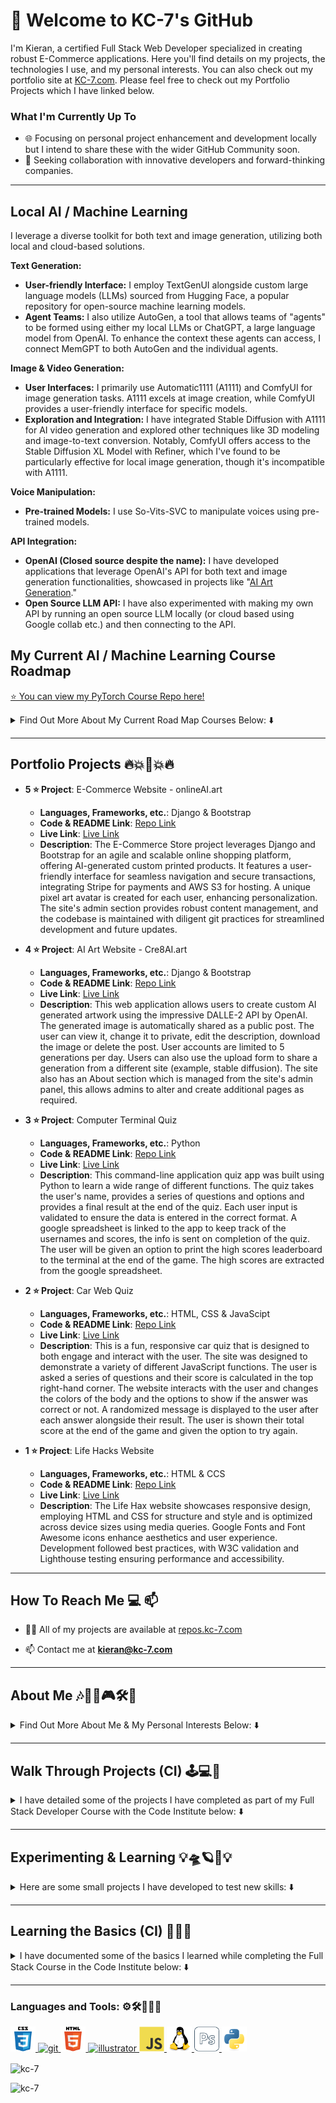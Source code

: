 # 👋 Welcome to KC-7's GitHub

I'm Kieran, a certified Full Stack Web Developer specialized in creating robust E-Commerce applications. Here you'll find details on my projects, the technologies I use, and my personal interests. You can also check out my portfolio site at [KC-7.com](https://kc-7.com). Please feel free to check out my Portfolio Projects which I have linked below.

### What I'm Currently Up To

- 🌐 Focusing on personal project enhancement and development locally but I intend to share these with the wider GitHub Community soon.
- 🤝 Seeking collaboration with innovative developers and forward-thinking companies.

---

## Local AI / Machine Learning

I leverage a diverse toolkit for both text and image generation, utilizing both local and cloud-based solutions.

**Text Generation:**
* **User-friendly Interface:** I employ TextGenUI alongside custom large language models (LLMs) sourced from Hugging Face, a popular repository for open-source machine learning models.
* **Agent Teams:** I also utilize AutoGen, a tool that allows teams of "agents" to be formed using either my local LLMs or ChatGPT, a large language model from OpenAI. To enhance the context these agents can access, I connect MemGPT to both AutoGen and the individual agents.

**Image & Video Generation:**
* **User Interfaces:** I primarily use Automatic1111 (A1111) and ComfyUI for image generation tasks. A1111 excels at image creation, while ComfyUI provides a user-friendly interface for specific models.
* **Exploration and Integration:** I have integrated Stable Diffusion with A1111 for AI video generation and explored other techniques like 3D modeling and image-to-text conversion. Notably, ComfyUI offers access to the Stable Diffusion XL Model with Refiner, which I've found to be particularly effective for local image generation, though it's incompatible with A1111.

**Voice Manipulation:**
* **Pre-trained Models:** I use So-Vits-SVC to manipulate voices using pre-trained models.

**API Integration:**
* **OpenAI (Closed source despite the name):** I have  developed applications that leverage OpenAI's API for both text and image generation functionalities, showcased in projects like "[AI Art Generation](https://github.com/KC-7/ai-art-site)."
* **Open Source LLM API:** I have also experimented with making my own API by running an open source LLM locally (or cloud based using Google collab etc.) and then connecting to the API.

## My Current AI / Machine Learning Course Roadmap

[⭐ You can view my PyTorch Course Repo here!](https://github.com/KC-7/learn-pytorch/tree/main)

<details>
  
<summary>Find Out More About My Current Road Map Courses Below: ⬇️</summary>
| Course | Summary | Contribution to Learning |
|---|---|---|
| **Learn PyTorch for Deep Learning** | This course, available through Zero to Mastery, provides a comprehensive introduction to machine learning and deep learning using the PyTorch framework. It starts with PyTorch fundamentals, teaching through a hands-on, code-first approach. The course covers key topics such as PyTorch Workflow, Neural Network Classification, Computer Vision, and more, culminating in three milestone projects centered around a major project called FoodVision. PyTorch 2.0 features are also discussed, ensuring learners are up to date with the latest in the framework's capabilities. | By focusing heavily on coding and experimentation, this course lays a solid foundation in PyTorch, a leading framework for machine learning research and application in industry. It prepares you for understanding machine learning models' building blocks and how to deploy them, a critical skill for AI developers. |
| **Andrew NG Machine Learning on Coursera** | Taught by Andrew Ng, co-founder of Coursera and a professor at Stanford University, this course is a deep dive into the fundamentals of machine learning. It covers a wide array of topics from linear regression to neural networks, providing a strong mathematical foundation behind the algorithms. The course uses Octave/MATLAB as the programming language for implementing the learned algorithms. | This course is instrumental in understanding the theoretical aspects behind machine learning algorithms. It builds a strong foundation in the principles of machine learning, essential for any AI developer. Knowing how algorithms work under the hood is crucial for effective model building and optimization. |
| **Andrew NG Deep Learning on Coursera** | This deep learning specialization expands upon the foundations laid in the machine learning course. It consists of five courses that cover deep learning's basics to its application in natural language processing and sequence models. The specialization uses Python and TensorFlow, guiding learners through building, training, and deploying deep learning models. | Completing this specialization equips you with the knowledge to implement and work with neural networks, one of the most powerful tools in AI development. It also covers best practices in structuring your projects and helps you understand the latest developments in deep learning, preparing you for real-world AI challenges. |

</details>

---

## Portfolio Projects 🔥💥💢💥🔥

- **5 ⭐ Project**: E-Commerce Website - onlineAI.art
  - **Languages, Frameworks, etc.**: Django & Bootstrap
  - **Code & README Link**: [Repo Link](https://github.com/KC-7/ecommerce)
  - **Live Link**: [Live Link](https://onlineai.art/)
  - **Description**: The E-Commerce Store project leverages Django and Bootstrap for an agile and scalable online shopping platform, offering AI-generated custom printed products. It features a user-friendly interface for seamless navigation and secure transactions, integrating Stripe for payments and AWS S3 for hosting. A unique pixel art avatar is created for each user, enhancing personalization. The site's admin section provides robust content management, and the codebase is maintained with diligent git practices for streamlined development and future updates.

- **4 ⭐ Project**: AI Art Website - Cre8AI.art
  - **Languages, Frameworks, etc.**: Django & Bootstrap
  - **Code & README Link**: [Repo Link](https://github.com/KC-7/ai-art-site)
  - **Live Link**: [Live Link](https://www.cre8ai.art/)
  - **Description**: This web application allows users to create custom AI generated artwork using the impressive DALLE-2 API by OpenAI. The generated image is automatically shared as a public post. The user can view it, change it to private, edit the description, download the image or delete the post. User accounts are limited to 5 generations per day. Users can also use the upload form to share a generation from a different site (example, stable diffusion). The site also has an About section which is managed from the site's admin panel, this allows admins to alter and create additional pages as required.

- **3 ⭐ Project**: Computer Terminal Quiz
  - **Languages, Frameworks, etc.**: Python
  - **Code & README Link**: [Repo Link](https://github.com/KC-7/python-quiz)
  - **Live Link**: [Live Link](https://kc-quiz.herokuapp.com/)
  - **Description**: This command-line application quiz app was built using Python to learn a wide range of different functions. The quiz takes the user's name, provides a series of questions and options and provides a final result at the end of the quiz. Each user input is validated to ensure the data is entered in the correct format. A google spreadsheet is linked to the app to keep track of the usernames and scores, the info is sent on completion of the quiz. The user will be given an option to print the high scores leaderboard to the terminal at the end of the game. The high scores are extracted from the google spreadsheet.

- **2 ⭐ Project**: Car Web Quiz
  - **Languages, Frameworks, etc.**: HTML, CSS & JavaScipt
  - **Code & README Link**: [Repo Link](https://github.com/KC-7/car-quiz)
  - **Live Link**: [Live Link](https://kc-7.github.io/car-quiz/)
  - **Description**: This is a fun, responsive car quiz that is designed to both engage and interact with the user. The site was designed to demonstrate a variety of different JavaScript functions. The user is asked a series of questions and their score is calculated in the top right-hand corner. The website interacts with the user and changes the colors of the body and the options to show if the answer was correct or not. A randomized message is displayed to the user after each answer alongside their result. The user is shown their total score at the end of the game and given the option to try again.

- **1 ⭐ Project**: Life Hacks Website
  - **Languages, Frameworks, etc.**: HTML & CCS
  - **Code & README Link**: [Repo Link](https://github.com/KC-7/life-hacks-v2)
  - **Live Link**: [Live Link](https://kc-7.github.io/life-hacks-v2/index.html)
  - **Description**: The Life Hax website showcases responsive design, employing HTML and CSS for structure and style and is optimized across device sizes using media queries. Google Fonts and Font Awesome icons enhance aesthetics and user experience. Development followed best practices, with W3C validation and Lighthouse testing ensuring performance and accessibility.

---

## How To Reach Me 💻 📫

- 👨‍💻 All of my projects are available at [repos.kc-7.com](https://github.com/KC-7?tab=repositories)

- 📫 Contact me at **kieran@kc-7.com**
  
---

## About Me 🎶🎵🎲🎮🛠️🚗

<details>
  
<summary>Find Out More About Me & My Personal Interests Below: ⬇️</summary>

**⚡ Personal Interests** 

I love problem solving, ML & AI, cybersecurity, open source & privacy focused applications and general modifications. I am also passionate about cars, outdoors, travelling, music and animals.

**CyberSecurity:** 
- Please see my 4th and 5th portfolio projects to see securily built Django websites.
- I have basic experience with Kali Linux and its included applictions.
- I have basic experience with tools such as Flipper Zero and custom installations on same.

**Opensource & Privacy Focused Applications:**
- I am a strong supporter of Opensource Projects and Privacy Focused Applications.
- I have experience with Raspberry Pis, 3d Printing & Modelling, VPNS, TOR, Tails, etc.
- I have a strong dislike for spyware, trackers, unessacry cookies, selling and collection of personal data, online censorship, etc.

**General Modifications:**
- I love to test things and push the bounderies. I believe modifying is an exciting way to learn more about the technology you own. I have carried out firmware modifications to a few electric scooters, 3d printers, flipper zero, gaming consoles such as PS4 and PSP, etc.
- I have also built my own PC and set up raspeberry pis for different purposes.

</details>

---

## Walk Through Projects (CI) 🕹️💻💾

<details>
  
<summary>I have detailed some of the projects I have completed as part of my Full Stack Developer Course with the Code Institute below: ⬇️</summary>

| Project | Languages, Frameworks, etc. | Repo & README Link | Live Link | Notes |
|---|---|---|---|---|
| Boutique Ado Django e-Commerce Site ⭐ | Django, Bootstrap, etc. | [Repo Link](https://github.com/KC-7/boutique_ado) | [Live Link](https://kc-boutique-ado-fb080e3c3917.herokuapp.com/) | This is a Django-based E-Commerce Site that allows users sign up up, login, view, filter and search items. They can add products to basket and can make test purchases using the STRIPE test card details, eg: card no 4242 4242 4242 4242 exp 02/24 cvc 242. Admin users can add, edit, delete products (CRUD) and have access to the Django admin portal for the site. |
| Django Blog Site ⭐ | Django, Bootstrap, Agile | [Repo Link](https://github.com/KC-7/django-blog) | [Live Link](https://kc-django-blog.herokuapp.com/) | This is a Django-based Blog Site that allows users to add, edit, delete, and like posts on the blog (CRUD). It was built using Django, Bootstrap and used Agile Development as showen in the User Stories. |
| Django To Do App | Django | [Repo Link](https://github.com/KC-7/hello-django) | [Live Link](https://kc-django-todo-app.herokuapp.com/) | This is a Django-based todo app that allows users to add, edit, delete, and toggle items on their to-do list (CRUD). It has been built using Django version 3.2.3. |
| Flask SQLAlchemy Task Manager ⭐ | Flask, SQLAlchemy | [Repo Link](https://github.com/KC-7/flask-sqlachemy-task-manager) | [Live Link](https://kc-task-manager.herokuapp.com/) | The Task Manager App allows for user authentication and authorization, CRUD (Create, Read, Update, Delete) operations for tasks and categories, task filtering, and uses Materialize CSS for a clean & responsive UI |
| Car Valet Co. - First Flask App ⭐ | Flask, Bootstrap | [Repo Link](https://github.com/KC-7/first-flask-app) | [Live Link](https://kc-flask-app.herokuapp.com/) | A website for a fictional car detailing company. This web application was created using Flask, a Python web framework anlongside jinja2 templating, Flask and Data & Routing. |
| Bootstrap Resume ⭐ | Bootstrap | [Repo Link](https://github.com/KC-7/bootstrap-resume) | [Live Link](https://kc-7.github.io/bootstrap-resume/) | To be updated with relevant personal info, the email provided is valid. |
| Jest Simon Game ⭐ | Jest & JavaScript | [Repo Link](https://github.com/KC-7/jest-simon-game) | [Live Link](https://kc-7.github.io/jest-simon-game/) | A "Simon" game built with JS and utilising Jest to test same. The game is based on the classic memory game in which the user needs to follow the pattern of lights and sounds made by the computer. |
| Whiskey Drop | Bootstrap | [Repo Link](https://github.com/KC-7/whiskey-drop) | [Live Link](https://kc-7.github.io/whiskey-drop/) | Whiskey Drop, my first Bootstrap project, is an online subscription service for whiskey enthusiasts. It offers a curated selection of whiskeys delivered monthly to subscribers. The website provides information on various whiskeys for a Whiskey Store.|
| Love Sandwiches | Python | [Repo Link](https://github.com/KC-7/love-sandwiches) | [Live Link](https://love-sandwiches-kc.herokuapp.com/) | Love Sandwiches is an automated system for managing sales, stock, and surplus data for a sandwich business. This system interfaces with Google Sheets to provide an easy and intuitive way to track product movements and forecast needs. |
| Love Maths | HTML, CSS & JavaScript | [Repo Link](https://github.com/KC-7/love-maths) | [Live Link](https://kc-7.github.io/love-maths/) | This is a simple Math game web app where users can practice basic Math skills such as addition, subtraction, multiplication and division. |
| Love Running ⭐ | HTML & CSS | [Repo Link](https://github.com/KC-7/love-running) | [Live Link](https://kc-7.github.io/love-running/) | This is a front end website designed for a faux running club based in Dublin, Ireland. The website is designed to provide information on the running club, its activities, upcoming events and how to join. The website is simple and easy to navigate. |

</details>

---

## Experimenting & Learning 💡🛸🪐🚀💡

<details>
  
<summary>Here are some small projects I have developed to test new skills: ⬇️</summary>

| Project | Languages, Frameworks, etc. | Links | Description |
| --- | --- | --- | --- |
| AI Travel Planner ⭐ | Flask, JS, CSS, HTML | [Repo Link](https://github.com/KC-7/ai-testing) - [Live Link](https://ai-testing.herokuapp.com/) | Interactive travel planning app. Using OpenAI davinci-003. It site asks the user questions using a form and then uses the inputs to generate a custom itinerary. |
| fourstar.pizza Connect 4 Game ⭐ | Javascript, CSS | [Repo Link](https://github.com/KC-7/four-in-a-row) - [Live Link](https://fourstar.pizza/) | Interactive game of connect 4. Based of a basic youtube tutorial then expanded on for additional functionality and to improve UI and UX. This app is hosted on a custom domain and incorporates SSL certificate. |
| Interactive Object | ThreeJS | [Repo Link](https://github.com/KC-7/threejs-test) - [Live Link](https://kc-7.github.io/threejs-test/) | This mini project was designed to test the basic features of the ThreeJS library. The colour of the animated pyramid is randomly changed on click. |
| KC Weather App ⭐ | JavaScript | [Repo Link](https://github.com/KC-7/kc-weather-app) - [Live Link](https://kc-7.github.io/kc-weather-app/) | Functioning Javascript weather app with basic styling and structure. |
| Rock Paper Scissors | JavaScript | [Repo Link](https://github.com/KC-7/rock-paper-scissors) - [Live Link](https://kc-7.github.io/rock-paper-scissors/) | Modified Version of Dev Simplified's YT Walkthrough Project. Note, not responsive to smaller screens. |

</details>

---

## Learning the Basics (CI) 🔧🔨🔩

<details>
  
<summary>I have documented some of the basics I learned while completing the Full Stack Course in the Code Institute below: ⬇️</summary>

| Project | Languages, Frameworks, etc. | Description |
| --- | --- | --- |
| [Python Testing: Unittest - Student Class Testing](https://github.com/KC-7/unittest-student-class) | Unittest & Python | This repo was created to learn and Demonstrate Python Testing using Unittest and techniques such as Test Driven Development, Mocking and Red-Green-Refactor. |
| [Jest Basics: Installing and Testing Jest](https://github.com/KC-7/jest-test) | Javascript & Jest | This repo was created to learn how to set up and carry out basic Jest testing. |
| [Advanced Javascript: Map, Filter & Reduce](https://github.com/KC-7/js-map-filter-reduce) | Javascript | This repo was created to learn and test advanced JavaScript methods. It has detailed readme and comments for future reference. |
| [Arrow Functions Mini Repo](https://github.com/KC-7/arrow-functions/blob/main/README.md) | Javascript | This repo only includes 5 functions however they are good test examples for learning arrow functions. I have created basic readme. |
| [First Agile Mini Project](https://github.com/KC-7/first-agile-project) | N/A | Testing issues on GitHub. |

</details>

---

### Languages and Tools: ⚙️🛠️🔩🔧🔨

<p align="left"> <a href="https://www.w3schools.com/css/" target="_blank" rel="noreferrer"> <img src="https://raw.githubusercontent.com/devicons/devicon/master/icons/css3/css3-original-wordmark.svg" alt="css3" width="40" height="40"/> </a> <a href="https://git-scm.com/" target="_blank" rel="noreferrer"> <img src="https://www.vectorlogo.zone/logos/git-scm/git-scm-icon.svg" alt="git" width="40" height="40"/> </a> <a href="https://www.w3.org/html/" target="_blank" rel="noreferrer"> <img src="https://raw.githubusercontent.com/devicons/devicon/master/icons/html5/html5-original-wordmark.svg" alt="html5" width="40" height="40"/> </a> <a href="https://www.adobe.com/in/products/illustrator.html" target="_blank" rel="noreferrer"> <img src="https://www.vectorlogo.zone/logos/adobe_illustrator/adobe_illustrator-icon.svg" alt="illustrator" width="40" height="40"/> </a> <a href="https://developer.mozilla.org/en-US/docs/Web/JavaScript" target="_blank" rel="noreferrer"> <img src="https://raw.githubusercontent.com/devicons/devicon/master/icons/javascript/javascript-original.svg" alt="javascript" width="40" height="40"/> </a> <a href="https://www.linux.org/" target="_blank" rel="noreferrer"> <img src="https://raw.githubusercontent.com/devicons/devicon/master/icons/linux/linux-original.svg" alt="linux" width="40" height="40"/> </a> <a href="https://www.photoshop.com/en" target="_blank" rel="noreferrer"> <img src="https://raw.githubusercontent.com/devicons/devicon/master/icons/photoshop/photoshop-line.svg" alt="photoshop" width="40" height="40"/> </a> <a href="https://www.python.org" target="_blank" rel="noreferrer"> <img src="https://raw.githubusercontent.com/devicons/devicon/master/icons/python/python-original.svg" alt="python" width="40" height="40"/> </a> </p>

<p><img align="center" src="https://github-readme-streak-stats.herokuapp.com/?user=kc-7&" alt="kc-7" /></p>

<img src="https://komarev.com/ghpvc/?username=kc-7&label=Profile%20views&color=0e75b6&style=flat" alt="kc-7" /> 

